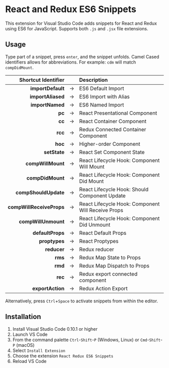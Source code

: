 # React and Redux ES6 Snippets

This extension for Visual Studio Code adds snippets for React and Redux using ES6 for JavaScript. Supports both `.js` and `.jsx` file extensions.

## Usage

Type part of a snippet, press `enter`, and the snippet unfolds. Camel Cased identifiers allows for abbreviations.
For example: `cdm` will match `compDidMount`.

|      Shortcut Identifier |     | Description                                        |
| -----------------------: | --- | :------------------------------------------------- |
|        **importDefault** | →   | ES6 Default Import                                 |
|        **importAliased** | →   | ES6 Import with Alias                              |
|          **importNamed** | →   | ES6 Named Import                                   |
|                   **pc** | →   | React Presentational Component                     |
|                   **cc** | →   | React Container Component                          |
|                  **rcc** | →   | Redux Connected Container Component                |
|                  **hoc** | →   | Higher-order Component                             |
|             **setState** | →   | React Set Component State                          |
|        **compWillMount** | →   | React Lifecycle Hook: Component Will Mount         |
|         **compDidMount** | →   | React Lifecycle Hook: Component Did Mount          |
|     **compShouldUpdate** | →   | React Lifecycle Hook: Should Component Update      |
| **compWillReceiveProps** | →   | React Lifecycle Hook: Component Will Receive Props |
|      **compWillUnmount** | →   | React Lifecycle Hook: Component Did Unmount        |
|         **defaultProps** | →   | React Default Props                                |
|            **proptypes** | →   | React Proptypes                                    |
|              **reducer** | →   | Redux reducer                                      |
|                  **rms** | →   | Redux Map State to Props                           |
|                  **rmd** | →   | Redux Map Dispatch to Props                        |
|                  **rec** | →   | Redux export connected component                   |
|         **exportAction** | →   | Redux Action Export                                |

Alternatively, press `Ctrl`+`Space` to activate snippets from within the editor.

## Installation

1.  Install Visual Studio Code 0.10.1 or higher
2.  Launch VS Code
3.  From the command palette `Ctrl`-`Shift`-`P` (Windows, Linux) or `Cmd`-`Shift`-`P` (macOS)
4.  Select `Install Extension`
5.  Choose the extension `React Redux ES6 Snippets`
6.  Reload VS Code
